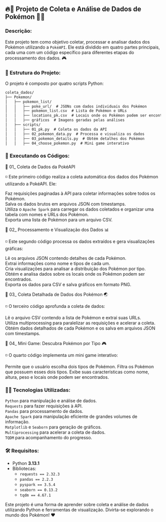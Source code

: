 ## 🔥🐉 Projeto de Coleta e Análise de Dados de Pokémon 🐉🔥

### **Descrição:**

Este projeto tem como objetivo coletar, processar e analisar dados dos Pokémon utilizando a `PokéAPI`. Ele está dividido em quatro partes principais, cada uma com um código específico para diferentes etapas do processamento dos dados. 🎮

### 📂 **Estrutura do Projeto:**

O projeto é composto por quatro scripts Python:

```diff  
coleta_dados/
├── Pokemon/
│   ├── pokemon_list/
│   │   ├── poke_url/  # JSONs com dados individuais dos Pokémon
│   │   ├── pokemon_list.csv  # Lista de Pokémon e URLs
│   │   ├── locations_pk.csv  # Locais onde os Pokémon podem ser encontrados
│   │   ├── gráficos  # Imagens geradas pelas análises
│   ├── scripts/
│   │   ├── 01_pk.py  # Coleta os dados da API
│   │   ├── 02_pokemon_data.py  # Processa e visualiza os dados
│   │   ├── 03_pokemon_details.py  # Obtém detalhes dos Pokémon
│   │   ├── 04_choose_pokemon.py  # Mini game interativo
```

### 🚀 **Executando os Códigos:**

📌 01_ Coleta de Dados da PokéAPI

◽️ Este primeiro código realiza a coleta automática dos dados dos Pokémon utilizando a PokéAPI. Ele:

Faz requisições paginadas à API para coletar informações sobre todos os Pokémon.  
Salva os dados brutos em arquivos JSON com timestamps.  
Utiliza o `Apache Spark` para carregar os dados coletados e organizar uma tabela com nomes e URLs dos Pokémon.  
Exporta uma lista de Pokémon para um arquivo CSV.

📌 02_ Processamento e Visualização dos Dados 📊

◽️ Este segundo código processa os dados extraídos e gera visualizações gráficas:

Lê os arquivos JSON contendo detalhes de cada Pokémon.  
Extrai informações como nome e tipos de cada um.  
Cria visualizações para analisar a distribuição dos Pokémon por tipo.  
Obtém e analisa dados sobre os locais onde os Pokémon podem ser encontrados.  
Exporta os dados para CSV e salva gráficos em formato PNG.

📌 03_ Coleta Detalhada de Dados dos Pokémon 🌏

◽️ O terceiro código aprofunda a coleta de dados:

Lê o arquivo CSV contendo a lista de Pokémon e extrai suas URLs.  
Utiliza multiprocessing para paralelizar as requisições e acelerar a coleta.  
Obtém dados detalhados de cada Pokémon e os salva em arquivos JSON com timestamps.

📌 04_ Mini Game: Descubra Pokémon por Tipo 🎮

◽️ O quarto código implementa um mini game interativo:

Permite que o usuário escolha dois tipos de Pokémon.
Filtra os Pokémon que possuem esses dois tipos.
Exibe suas características como nome, altura, peso e locais onde podem ser encontrados.

### 🚀🐍 **Tecnologias Utilizadas:**

`Python` para manipulação e análise de dados.  
`Requests` para fazer requisições à API.  
`Pandas` para processamento de dados.  
`Apache Spark` para manipulação eficiente de grandes volumes de informação.  
`Matplotlib` e `Seaborn` para geração de gráficos.  
`Multiprocessing` para acelerar a coleta de dados.  
`TQDM` para acompanhamento do progresso.  

### 🛠 **Requisitos:**

- Python **3.13.1**  
- Bibliotecas:  
  - `requests == 2.32.3`  
  - `pandas == 2.2.3`  
  - `pyspark == 3.5.4`  
  - `seaborn == 0.13.2`  
  - `tqdm == 4.67.1`

Este projeto é uma forma de aprender sobre coleta e análise de dados utilizando Python e ferramentas de visualização. Divirta-se explorando o mundo dos Pokémon! ♥️

